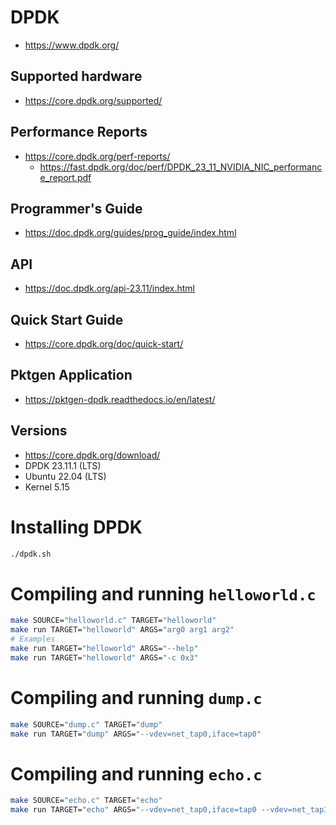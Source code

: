 # DPDK
- https://www.dpdk.org/

## Supported hardware
- https://core.dpdk.org/supported/

## Performance Reports
- https://core.dpdk.org/perf-reports/
  - https://fast.dpdk.org/doc/perf/DPDK_23_11_NVIDIA_NIC_performance_report.pdf

## Programmer's Guide
- https://doc.dpdk.org/guides/prog_guide/index.html

## API
- https://doc.dpdk.org/api-23.11/index.html

## Quick Start Guide
- https://core.dpdk.org/doc/quick-start/

## Pktgen Application
- https://pktgen-dpdk.readthedocs.io/en/latest/

## Versions
- https://core.dpdk.org/download/
- DPDK 23.11.1 (LTS)
- Ubuntu 22.04 (LTS)
- Kernel 5.15


# Installing DPDK
```bash
./dpdk.sh
```

# Compiling and running `helloworld.c`
```bash
make SOURCE="helloworld.c" TARGET="helloworld"
make run TARGET="helloworld" ARGS="arg0 arg1 arg2"
# Examples
make run TARGET="helloworld" ARGS="--help"
make run TARGET="helloworld" ARGS="-c 0x3"
```

# Compiling and running `dump.c`
```bash
make SOURCE="dump.c" TARGET="dump"
make run TARGET="dump" ARGS="--vdev=net_tap0,iface=tap0"
```

# Compiling and running `echo.c`
```bash
make SOURCE="echo.c" TARGET="echo"
make run TARGET="echo" ARGS="--vdev=net_tap0,iface=tap0 --vdev=net_tap1,iface=tap1"
```